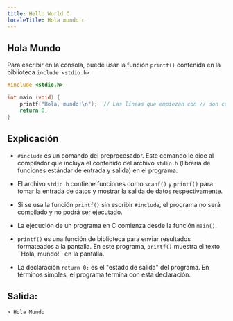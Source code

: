 ```yaml
---
title: Hello World C
localeTitle: Hola mundo c
---
```


## Hola Mundo

Para escribir en la consola, puede usar la función `printf()` contenida en la biblioteca `include <stdio.h>`

```C 
#include <stdio.h>

int main (void) {
    printf("Hola, mundo!\n");  // Las líneas que empiezan con // son comentarios
    return 0; 
}
```

## Explicación

* `#include` es un comando del preprocesador. Este comando le dice al compilador que incluya el contenido del archivo `stdio.h` (libreria de funciones estándar de entrada y salida) en el programa.
    
* El archivo `stdio.h` contiene funciones como `scanf()` y `printf()` para tomar la entrada de datos y mostrar la salida de datos respectivamente.
    
* Si se usa la función `printf()` sin escribir `#include`, el programa no será compilado y no podrá ser ejecutado.
    
* La ejecución de un programa en C comienza desde la función `main()`.
    
* `printf()` es una función de biblioteca para enviar resultados formateados a la pantalla. En este programa, `printf()` muestra el texto ¨Hola, mundo!¨ en la pantalla.
    
* La declaración `return 0;` es el "estado de salida" del programa. En términos simples, el programa termina con esta declaración.
    

## Salida:
    
```
> Hola Mundo 
```
